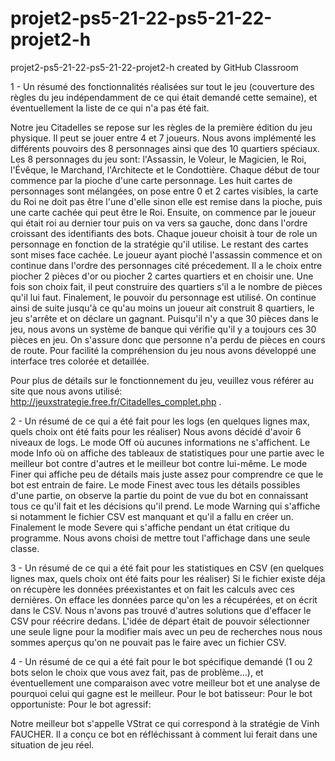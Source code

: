 # projet2-ps5-21-22-ps5-21-22-projet2-h
projet2-ps5-21-22-ps5-21-22-projet2-h created by GitHub Classroom


1 - Un résumé des fonctionnalités réalisées sur tout le jeu (couverture des règles du jeu indépendamment de ce qui était demandé cette semaine),
et éventuellement la liste de ce qui n'a pas été fait.

Notre jeu Citadelles se repose sur les règles de la première édition du jeu physique. Il peut se jouer entre 4 et 7 joueurs. Nous avons implémenté les différents 
pouvoirs des 8 personnages ainsi que des 10 quartiers spéciaux. Les 8 personnages du jeu sont: l'Assassin, le Voleur, le Magicien, le Roi, l'Évêque, le Marchand,
l'Architecte et le Condottière. 
Chaque début de tour commence par la pioche d'une carte personnage. Les huit cartes de personnages sont mélangées, on pose entre 0 et 2 cartes visibles, la carte du
Roi ne doit pas être l'une d'elle sinon elle est remise dans la pioche, puis une carte cachée qui peut être le Roi. Ensuite, on commence par le joueur qui était roi 
au dernier tour puis on va vers sa gauche, donc dans l'ordre croissant des identifiants des bots. Chaque joueur choisit à tour de role un personnage en fonction de 
la stratégie qu'il utilise. Le restant des cartes sont mises face cachée. Le joueur ayant pioché l'assassin commence et on continue dans l'ordre des personnages 
cité précedement. Il a le choix entre piocher 2 pièces d'or ou piocher 2 cartes quartiers et en choisir une. Une fois son choix fait, il peut construire des
quartiers s'il a le nombre de pièces qu'il lui faut. 
Finalement, le pouvoir du personnage est utilisé. On continue ainsi de suite jusqu'à ce qu'au moins un joueur ait construit 8 quartiers, le jeu s'arrête et on 
déclare un gagnant. 
Puisqu'il n'y a que 30 pièces dans le jeu, nous avons un système de banque qui vérifie qu'il y a toujours ces 30 pièces en jeu. On s'assure donc que personne n'a 
perdu de pièces en cours de route.
Pour facilité la compréhension du jeu nous avons développé une interface tres colorée et detaillée.

Pour plus de détails sur le fonctionnement du jeu, veuillez vous référer au site que nous avons utilisé: http://jeuxstrategie.free.fr/Citadelles_complet.php .


2 - Un résumé de ce qui a été fait pour les logs (en quelques lignes max, quels choix ont été faits pour les réaliser)
Nous avons décidé d'avoir 6 niveaux de logs. Le mode Off où aucunes informations ne s'affichent. Le mode Info où on affiche des tableaux de statistiques pour une 
partie avec le meilleur bot contre d'autres et le meilleur bot contre lui-même. Le mode Finer qui affiche peu de détails mais juste assez pour comprendre ce que
le bot est entrain de faire. Le mode Finest avec tous les détails possibles d'une partie, on observe la partie du point de vue du bot en connaissant tous ce qu'il
fait et les décisions qu'il prend. Le mode Warning qui s'affiche si notamment le fichier CSV est manquant et qu'il a fallu en créer un. Finalement le mode Severe 
qui s'affiche pendant un état critique du programme. Nous avons choisi de mettre tout l'affichage dans une seule classe.


3 - Un résumé de ce qui a été fait pour les statistiques en CSV (en quelques lignes max, quels choix ont été faits pour les réaliser)
Si le fichier existe déja on récupère les données préexistantes et on fait les calculs avec ces dernières. On efface les données parce qu'on les a récupérées, et 
on écrit dans le CSV. Nous n'avons pas trouvé d'autres solutions que d'effacer le CSV pour réécrire dedans. L'idée de départ était de pouvoir sélectionner une seule ligne
pour la modifier mais avec un peu de recherches nous nous sommes aperçus qu'on ne pouvait pas le faire avec un fichier CSV.


4 - Un résumé de ce qui a été fait pour le bot spécifique demandé (1 ou 2 bots selon le choix que vous avez fait, pas de problème...), 
et éventuellement une comparaison avec votre meilleur bot et une analyse de pourquoi celui qui gagne est le meilleur.
Pour le bot batisseur:
Pour le bot opportuniste:
Pour le bot agressif:

Notre meilleur bot s'appelle VStrat ce qui correspond à la stratégie de Vinh FAUCHER. Il a conçu ce bot en réfléchissant à comment lui ferait dans une situation de 
jeu réel.
